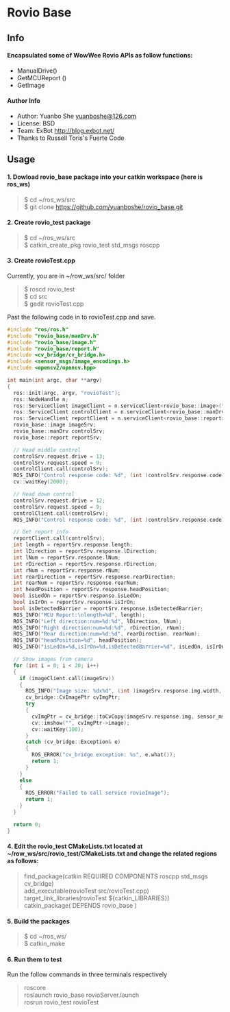 Rovio Base
==========
Info
------
#### Encapsulated some of WowWee Rovio APIs as follow functions:
- ManualDrive()
- GetMCUReport ()
- GetImage

#### Author Info
- Author: Yuanbo She yuanboshe@126.com
- License: BSD
- Team: ExBot http://blog.exbot.net/
- Thanks to Russell Toris's Fuerte Code

Usage
------
#### 1. Dowload rovio_base package into your catkin workspace (here is ros_ws)
>$ cd ~/ros_ws/src  
>$ git clone https://github.com/yuanboshe/rovio_base.git

#### 2. Create rovio_test package
>$ cd ~/ros_ws/src  
>$ catkin_create_pkg rovio_test std_msgs roscpp

#### 3. Create rovioTest.cpp
Currently, you are in ~/row_ws/src/ folder
>$ roscd rovio_test  
>$ cd src  
>$ gedit rovioTest.cpp

Past the following code in to rovioTest.cpp and save.
```cpp
#include "ros/ros.h"
#include "rovio_base/manDrv.h"
#include "rovio_base/image.h"
#include "rovio_base/report.h"
#include <cv_bridge/cv_bridge.h>
#include <sensor_msgs/image_encodings.h>
#include <opencv2/opencv.hpp>

int main(int argc, char **argv)
{
  ros::init(argc, argv, "rovioTest");
  ros::NodeHandle n;
  ros::ServiceClient imageClient = n.serviceClient<rovio_base::image>("rovioImage");
  ros::ServiceClient controlClient = n.serviceClient<rovio_base::manDrv>("rovioControl");
  ros::ServiceClient reportClient = n.serviceClient<rovio_base::report>("rovioReport");
  rovio_base::image imageSrv;
  rovio_base::manDrv controlSrv;
  rovio_base::report reportSrv;

  // Head middle control
  controlSrv.request.drive = 13;
  controlSrv.request.speed = 9;
  controlClient.call(controlSrv);
  ROS_INFO("Control response code: %d", (int )controlSrv.response.code);
  cv::waitKey(2000);

  // Head down control
  controlSrv.request.drive = 12;
  controlSrv.request.speed = 9;
  controlClient.call(controlSrv);
  ROS_INFO("Control response code: %d", (int )controlSrv.response.code);

  // Get report info
  reportClient.call(controlSrv);
  int length = reportSrv.response.length;
  int lDirection = reportSrv.response.lDirection;
  int lNum = reportSrv.response.lNum;
  int rDirection = reportSrv.response.rDirection;
  int rNum = reportSrv.response.rNum;
  int rearDirection = reportSrv.response.rearDirection;
  int rearNum = reportSrv.response.rearNum;
  int headPosition = reportSrv.response.headPosition;
  bool isLedOn = reportSrv.response.isLedOn;
  bool isIrOn = reportSrv.response.isIrOn;
  bool isDetectedBarrier = reportSrv.response.isDetectedBarrier;
  ROS_INFO("MCU Report:\nlength=%d", length);
  ROS_INFO("Left direction:num=%d:%d", lDirection, lNum);
  ROS_INFO("Right direction:num=%d:%d", rDirection, rNum);
  ROS_INFO("Rear direction:num=%d:%d", rearDirection, rearNum);
  ROS_INFO("headPosition=%d", headPosition);
  ROS_INFO("isLedOn=%d,isIrOn=%d,isDetectedBarrier=%d", isLedOn, isIrOn, isDetectedBarrier);

  // Show images from camera
  for (int i = 0; i < 20; i++)
  {
    if (imageClient.call(imageSrv))
    {
      ROS_INFO("Image size: %dx%d", (int )imageSrv.response.img.width, (int )imageSrv.response.img.height);
      cv_bridge::CvImagePtr cvImgPtr;
      try
      {
        cvImgPtr = cv_bridge::toCvCopy(imageSrv.response.img, sensor_msgs::image_encodings::BGR8);
        cv::imshow("", cvImgPtr->image);
        cv::waitKey(100);
      }
      catch (cv_bridge::Exception& e)
      {
        ROS_ERROR("cv_bridge exception: %s", e.what());
        return 1;
      }
    }
    else
    {
      ROS_ERROR("Failed to call service rovioImage");
      return 1;
    }
  }

  return 0;
}
```

#### 4. Edit the rovio_test CMakeLists.txt located at ~/row_ws/src/rovio_test/CMakeLists.txt and change the related regions as follows:
> find_package(catkin REQUIRED COMPONENTS roscpp std_msgs cv_bridge)  
add_executable(rovioTest src/rovioTest.cpp)  
target_link_libraries(rovioTest ${catkin_LIBRARIES})  
catkin_package( DEPENDS rovio_base )

#### 5. Build the packages
> $ cd ~/ros_ws/  
$ catkin_make

#### 6. Run them to test
Run the follow commands in three terminals respectively

> roscore  
roslaunch rovio_base rovioServer.launch  
rosrun rovio_test rovioTest

